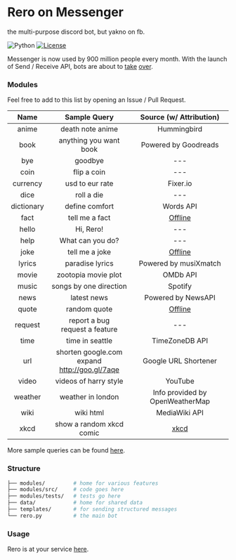 # Rero on Messenger

the multi-purpose discord bot, but yakno on fb.


![Python](https://img.shields.io/badge/python-2.7-blue.svg)
[![License](https://img.shields.io/badge/license-MIT-blue.svg)](https://raw.githubusercontent.com/voqz/rero/master/LICENSE)

Messenger is now used by 900 million people every month. With the launch of Send / Receive API, bots are about to [take](http://time.com/4291214/facebook-messenger-bots/) [over](http://www.computerworld.com/article/3055588/social-media/an-army-of-chatbots-will-take-over-facebook-here-s-why.html).


### Modules

Feel free to add to this list by opening an Issue / Pull Request.

| Name | Sample Query | Source (w/ Attribution) |
|:-:|:-:|:-:|
| anime | death note anime | Hummingbird |
| book | anything you want book | Powered by Goodreads |
| bye | goodbye | --- |
| coin | flip a coin | --- |
| currency | usd to eur rate | Fixer.io |
| dice | roll a die | --- |
| dictionary | define comfort | Words API |
| fact | tell me a fact | [Offline](https://github.com/voqz/rero/blob/master/data/facts.json) |
| hello | Hi, Rero! | --- |
| help | What can you do? | --- |
| joke | tell me a joke | [Offline](https://github.com/voqz/rero/blob/master/data/jokes.json) |
| lyrics | paradise lyrics | Powered by musiXmatch |
| movie | zootopia movie plot | OMDb API |
| music | songs by one direction | Spotify |
| news | latest news | Powered by NewsAPI |
| quote | random quote | [Offline](https://github.com/voqz/rero/blob/master/data/quotes.json) |
| request | report a bug <br> request a feature | --- |
| time | time in seattle | TimeZoneDB API |
| url | shorten google.com <br> expand http://goo.gl/7aqe | Google URL Shortener |
| video | videos of harry style | YouTube |
| weather | weather in london | Info provided by OpenWeatherMap |
| wiki | wiki html | MediaWiki API |
| xkcd | show a random xkcd comic | [xkcd](https://xkcd.com/json.html) |

More sample queries can be found [here](https://github.com/voqz/rero/tree/master/modules/tests).

### Structure

```sh
├── modules/         # home for various features
├── modules/src/     # code goes here
├── modules/tests/   # tests go here
├── data/            # home for shared data
├── templates/       # for sending structured messages
└── rero.py          # the main bot
```

### Usage

Rero is at your service [here](http://m.me/Rerobot).

